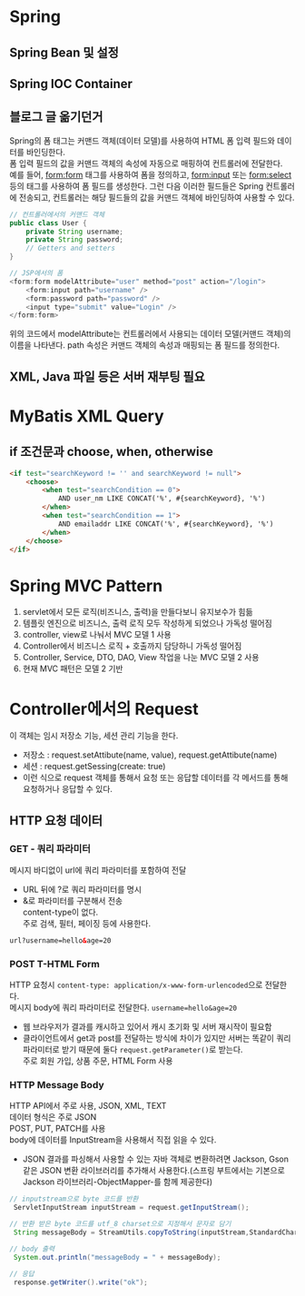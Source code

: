 # Spring

## Spring Bean 및 설정

## Spring IOC Container

## 블로그 글 옮기던거

Spring의 폼 태그는 커맨드 객체(데이터 모델)를 사용하여 HTML 폼 입력 필드와 데이터를 바인딩한다.  
폼 입력 필드의 값을 커맨드 객체의 속성에 자동으로 매핑하여 컨트롤러에 전달한다.  
예를 들어, <form:form> 태그를 사용하여 폼을 정의하고, <form:input> 또는 <form:select> 등의 태그를 사용하여 폼 필드를 생성한다. 그런 다음 이러한 필드들은 Spring 컨트롤러에 전송되고, 컨트롤러는 해당 필드들의 값을 커맨드 객체에 바인딩하여 사용할 수 있다.

```java
// 컨트롤러에서의 커맨드 객체
public class User {
    private String username;
    private String password;
    // Getters and setters
}

// JSP에서의 폼
<form:form modelAttribute="user" method="post" action="/login">
    <form:input path="username" />
    <form:password path="password" />
    <input type="submit" value="Login" />
</form:form>
```

위의 코드에서 modelAttribute는 컨트롤러에서 사용되는 데이터 모델(커맨드 객체)의 이름을 나타낸다. path 속성은 커맨드 객체의 속성과 매핑되는 폼 필드를 정의한다.

## XML, Java 파일 등은 서버 재부팅 필요

# MyBatis XML Query

## if 조건문과 choose, when, otherwise

```html
<if test="searchKeyword != '' and searchKeyword != null">
    <choose>
        <when test="searchCondition == 0">
            AND user_nm LIKE CONCAT('%', #{searchKeyword}, '%')
        </when>
        <when test="searchCondition == 1">
            AND emailaddr LIKE CONCAT('%', #{searchKeyword}, '%')
        </when>
    </choose>
</if>
```

# Spring MVC Pattern

1. servlet에서 모든 로직(비즈니스, 출력)을 만들다보니 유지보수가 힘듦
2. 템플릿 엔진으로 비즈니스, 출력 로직 모두 작성하게 되었으나 가독성 떨어짐
3. controller, view로 나눠서 MVC 모델 1 사용
4. Controller에서 비즈니스 로직 + 호출까지 담당하니 가독성 떨어짐
5. Controller, Service, DTO, DAO, View 작업을 나눈 MVC 모델 2 사용
6. 현재 MVC 패턴은 모델 2 기반

# Controller에서의 Request

이 객체는 임시 저장소 기능, 세션 관리 기능을 한다.

-   저장소 : request.setAttibute(name, value), request.getAttibute(name)
-   세션 : request.getSessing(create: true)
-   이런 식으로 request 객체를 통해서 요청 또는 응답할 데이터를 각 메서드를 통해 요청하거나 응답할 수 있다.

## HTTP 요청 데이터

### GET - 쿼리 파라미터

메시지 바디없이 url에 쿼리 파라미터를 포함하여 전달

-   URL 뒤에 ?로 쿼리 파라미터를 명시
-   &로 파라미터를 구분해서 전송  
    content-type이 없다.  
    주로 검색, 필터, 페이징 등에 사용한다.

```html
url?username=hello&age=20
```

### POST T-HTML Form

HTTP 요청시 `content-type: application/x-www-form-urlencoded`으로 전달한다.  
메시지 body에 쿼리 파라미터로 전달한다. `username=hello&age=20`

-   웹 브라우저가 결과를 캐시하고 있어서 캐시 초기화 및 서버 재시작이 필요함
-   클라이언트에서 get과 post를 전달하는 방식에 차이가 있지만 서버는 똑같이 쿼리 파라미터로 받기 때문에 둘다 `request.getParameter()`로 받는다.  
    주로 회원 가입, 상품 주문, HTML Form 사용

### HTTP Message Body

HTTP API에서 주로 사용, JSON, XML, TEXT  
데이터 형식은 주로 JSON  
POST, PUT, PATCH를 사용  
body에 데이터를 InputStream을 사용해서 직접 읽을 수 있다.

-   JSON 결과를 파싱해서 사용할 수 있는 자바 객체로 변환하려면 Jackson, Gson 같은 JSON 변환 라이브러리를 추가해서 사용한다.(스프링 부트에서는 기본으로 Jackson 라이브러리-ObjectMapper-를 함께 제공한다)

```java
// inputstream으로 byte 코드를 반환
 ServletInputStream inputStream = request.getInputStream();

// 반환 받은 byte 코드를 utf_8 charset으로 지정해서 문자로 담기
 String messageBody = StreamUtils.copyToString(inputStream,StandardCharsets.UTF_8);

// body 출력
 System.out.println("messageBody = " + messageBody);

// 응답
 response.getWriter().write("ok");
```
